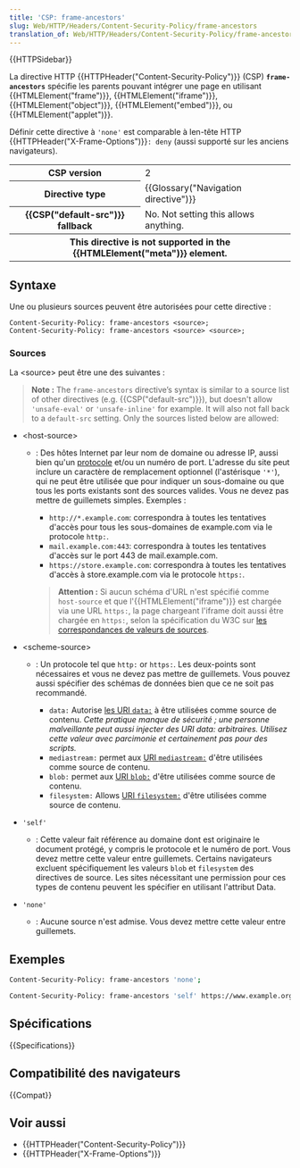 ```yaml
---
title: 'CSP: frame-ancestors'
slug: Web/HTTP/Headers/Content-Security-Policy/frame-ancestors
translation_of: Web/HTTP/Headers/Content-Security-Policy/frame-ancestors
---
```


{{HTTPSidebar}}

La directive HTTP {{HTTPHeader("Content-Security-Policy")}} (CSP) **`frame-ancestors`** spécifie les parents pouvant intégrer une page en utilisant {{HTMLElement("frame")}}, {{HTMLElement("iframe")}}, {{HTMLElement("object")}}, {{HTMLElement("embed")}}, ou {{HTMLElement("applet")}}.

Définir cette directive à `'none'` est comparable à len-tête HTTP {{HTTPHeader("X-Frame-Options")}}`: deny` (aussi supporté sur les anciens navigateurs).

<table class="properties">
  <tbody>
    <tr>
      <th scope="row">CSP version</th>
      <td>2</td>
    </tr>
    <tr>
      <th scope="row">Directive type</th>
      <td>{{Glossary("Navigation directive")}}</td>
    </tr>
    <tr>
      <th scope="row">{{CSP("default-src")}} fallback</th>
      <td>No. Not setting this allows anything.</td>
    </tr>
    <tr>
      <th colspan="2" scope="row">
        This directive is not supported in the {{HTMLElement("meta")}}
        element.
      </th>
    </tr>
  </tbody>
</table>

## Syntaxe

Une ou plusieurs sources peuvent être autorisées pour cette directive :

```
Content-Security-Policy: frame-ancestors <source>;
Content-Security-Policy: frame-ancestors <source> <source>;
```

### Sources

La \<source> peut être une des suivantes :

> **Note :** The `frame-ancestors` directive’s syntax is similar to a source list of other directives (e.g. {{CSP("default-src")}}), but doesn't allow `'unsafe-eval'` or `'unsafe-inline'` for example. It will also not fall back to a `default-src` setting. Only the sources listed below are allowed:

- \<host-source>

  - : Des hôtes Internet par leur nom de domaine ou adresse IP, aussi bien qu'un [protocole](/fr/docs/URIs_and_URLs) et/ou un numéro de port. L'adresse du site peut inclure un caractère de remplacement optionnel (l'astérisque `'*'`), qui ne peut être utilisée que pour indiquer un sous-domaine ou que tous les ports existants sont des sources valides. Vous ne devez pas mettre de guillemets simples.
    Exemples :

    - `http://*.example.com`: correspondra à toutes les tentatives d'accès pour tous les sous-domaines de example.com via le protocole `http:`.
    - `mail.example.com:443`: correspondra à toutes les tentatives d'accès sur le port 443 de mail.example.com.
    - `https://store.example.com`: correspondra à toutes les tentatives d'accès à store.example.com via le protocole `https:`.

    > **Attention :** Si aucun schéma d'URL n'est spécifié comme `host-source` et que l'{{HTMLElement("iframe")}} est chargée via une URL `https:`, la page chargeant l'iframe doit aussi être chargée en `https:`, selon la spécification du W3C sur [les correspondances de valeurs de sources](https://w3c.github.io/webappsec-csp/2/#match-source-expression).

- \<scheme-source>

  - : Un protocole tel que `http:` or `https:`. Les deux-points sont nécessaires et vous ne devez pas mettre de guillemets. Vous pouvez aussi spécifier des schémas de données bien que ce ne soit pas recommandé.

    - `data:` Autorise [les URI `data:`](/fr/docs/Web/HTTP/Basics_of_HTTP/Data_URIs) à être utilisées comme source de contenu. _Cette pratique manque de sécurité ; une personne malveillante peut aussi injecter des URI data: arbitraires. Utilisez cette valeur avec parcimonie et certainement pas pour des scripts._
    - `mediastream:` permet aux [URI `mediastream:`](/fr/docs/Web/API/MediaStream_API) d'être utilisées comme source de contenu.
    - `blob:` permet aux [URI `blob:`](/fr/docs/Web/API/Blob) d'être utilisées comme source de contenu.
    - `filesystem:` Allows [URI `filesystem:`](/fr/docs/Web/API/FileSystem) d'être utilisées comme source de contenu.

- `'self'`
  - : Cette valeur fait référence au domaine dont est originaire le document protégé, y compris le protocole et le numéro de port. Vous devez mettre cette valeur entre guillemets. Certains navigateurs excluent spécifiquement les valeurs `blob` et `filesystem` des directives de source. Les sites nécessitant une permission pour ces types de contenu peuvent les spécifier en utilisant l'attribut Data.
- `'none'`
  - : Aucune source n'est admise. Vous devez mettre cette valeur entre guillemets.

## Exemples

```bash
Content-Security-Policy: frame-ancestors 'none';

Content-Security-Policy: frame-ancestors 'self' https://www.example.org;
```

## Spécifications

{{Specifications}}

## Compatibilité des navigateurs

{{Compat}}

## Voir aussi

- {{HTTPHeader("Content-Security-Policy")}}
- {{HTTPHeader("X-Frame-Options")}}
